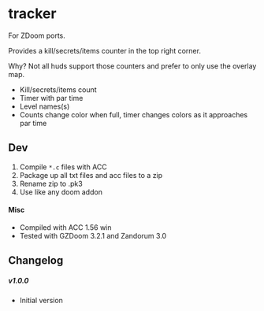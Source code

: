 tracker
=======
For ZDoom ports.

Provides a kill/secrets/items counter in the top right corner.

Why? Not all huds support those counters and prefer to only use the overlay map.

* Kill/secrets/items count
* Timer with par time
* Level names(s)
* Counts change color when full, timer changes colors as it approaches par time


Dev
---
1. Compile `*.c` files with ACC
2. Package up all txt files and acc files to a zip
3. Rename zip to .pk3
4. Use like any doom addon

#### Misc
* Compiled with ACC 1.56 win
* Tested with GZDoom 3.2.1 and Zandorum 3.0

Changelog
---------
##### v1.0.0
* Initial version

